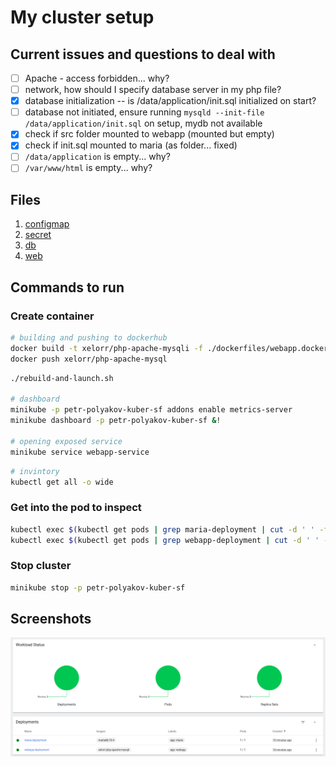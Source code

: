 # My cluster setup

## Current issues and questions to deal with

- [ ] Apache - access forbidden... why?
- [ ] network, how should I specify database server in my php file?
- [x] database initialization -- is /data/application/init.sql initialized on start?
- [ ] database not initiated, ensure running `mysqld --init-file /data/application/init.sql` on setup, mydb not available
- [x] check if src folder mounted to webapp (mounted but empty)
- [x] check if init.sql mounted to maria (as folder... fixed)
- [ ] `/data/application` is empty... why?
- [ ] `/var/www/html` is empty... why?

## Files

1. [configmap](./configmap.yaml)
2. [secret](./secret.yaml)
3. [db](./db.yaml)
4. [web](./web.yaml)

## Commands to run

### Create container

```bash
# building and pushing to dockerhub
docker build -t xelorr/php-apache-mysqli -f ./dockerfiles/webapp.docker .
docker push xelorr/php-apache-mysql
```

```bash
./rebuild-and-launch.sh

# dashboard
minikube -p petr-polyakov-kuber-sf addons enable metrics-server
minikube dashboard -p petr-polyakov-kuber-sf &!

# opening exposed service
minikube service webapp-service
```

```bash
# invintory
kubectl get all -o wide
```

### Get into the pod to inspect

```bash
kubectl exec $(kubectl get pods | grep maria-deployment | cut -d ' ' -f1) -it -- /bin/bash
kubectl exec $(kubectl get pods | grep webapp-deployment | cut -d ' ' -f1) -it -- /bin/bash
```

### Stop cluster

```bash
minikube stop -p petr-polyakov-kuber-sf
```

## Screenshots

![](./dashboard.png)
